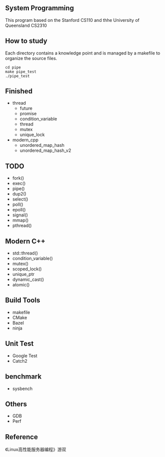 ## System Programming
This program based on the Stanford CS110 and thhe University of Queensland CS2310

## How to study
Each directory contains a knowledge point and is managed by a makefile to organize the source files.
```
cd pipe
make pipe_test
./pipe_test
```
## Finished
- thread
    - future
    - promise
    - condition_variable
    - thread
    - mutex
    - unique_lock
- modern_cpp
    - unordered_map_hash
    - unordered_map_hash_v2
## TODO
- fork()
- exec()
- pipe()
- dup2()
- select()
- poll()
- epoll()
- signal()
- mmap()
- pthread()

## Modern C++
- std::thread()
- condition_variable()
- mutex()
- scoped_lock()
- unique_ptr
- dynamic_cast()
- atomic()
## Build Tools
- makefile
- CMake
- Bazel
- ninja

## Unit Test
- Google Test
- Catch2

## benchmark
- sysbench

## Others
- GDB
- Perf
## Reference
《Linux高性能服务器编程》游双